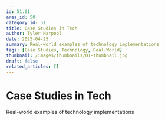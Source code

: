 ```yaml
---
id: 51.01
area_id: 50
category_id: 51
title: Case Studies in Tech
author: Tyler Harpool
date: 2025-04-25
summary: Real-world examples of technology implementations
tags: [Case Studies, Technology, Real-World]
thumbnail: /images/thumbnails/01-thumbnail.jpg
draft: false
related_articles: []
---
```


# Case Studies in Tech

Real-world examples of technology implementations
